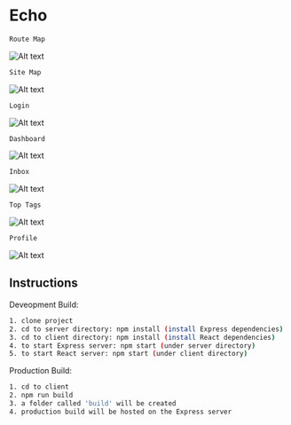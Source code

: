# Echo

```bash
Route Map
```
![Alt text](drafting/routemap.png?raw=true "RouteMap")


```bash
Site Map
```
![Alt text](drafting/sitemap.png?raw=true "SiteMap")


```bash
Login
```
![Alt text](drafting/wireframeLogin.png?raw=true "Login")


```bash
Dashboard
```
![Alt text](drafting/wireframeDashboard.png?raw=true "Dashboard")


```bash
Inbox
```
![Alt text](drafting/wireframeInbox.png?raw=true "Inbox")


```bash
Top Tags
```
![Alt text](drafting/wireframeTopTags.png?raw=true "Top Tags")


```bash
Profile
```
![Alt text](drafting/wireframeProfile.png?raw=true "Profile")





## Instructions

Deveopment Build:
```bash
1. clone project
2. cd to server directory: npm install (install Express dependencies)
3. cd to client directory: npm install (install React dependencies)
4. to start Express server: npm start (under server directory)
5. to start React server: npm start (under client directory)
```

Production Build:
```bash
1. cd to client
2. npm run build
3. a folder called 'build' will be created
4. production build will be hosted on the Express server
```
